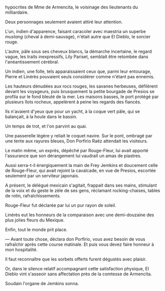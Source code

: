 hypocrites de Mme de Armencita, le voisinage des lieutenants du milliardaire.

Deux personnages seulement avaient attiré leur attention.

L'un, indien d'apparence, faisant caracoler avec maestria un superbe _mustang_ (cheval à demi-sauvage), n'était autre que El Dieblo, le sorcier rouge.

L'autre, pâle sous ses cheveux blancs, la démarche incertaine, le regard
vague, les traits inexpressifs, Lily Pariset, semblait être retombée dans
l'anéantissement cérébral.

Un indien, une folle, tels apparaissaient ceux que, parmi leur entourage,
Pierre et Linérès pouvaient seuls considérer comme n'étant pas ennemis.

Les hauteurs dénudées aux rocs rouges, les savanes herbeuses, défilèrent
devant les voyageurs, puis brusquement la petite bourgade de Presios se
profila sur le fond bleuté de la mer. Les maisons basses, le port protégé
par plusieurs îlots rocheux, appelèrent à peine les regards des fiancés.

Ils n'avaient d'yeux que pour un yacht, à la coque vert pâle, qui se balançait, à la houle dans le bassin.

Un temps de trot, et l'on parvint au quai.

Une passerelle légère y reliait le coquet navire. Sur le pont, ombragé par
une tente aux rayures bleues, Don Porfirio Raëz attendait les visiteurs.

Le matin même, un exprès, dépêché par Rouge-Fleur, lui avait apporté
l'assurance que son dérangement lui vaudrait un amas de piastres.

Aussi serra-t-il énergiquement la main de Frey Jemkins et doucement celle de Rouge-Fleur, qui avait rejoint la cavalcade, en vue de Presios, escortée seulement par un serviteur japonais.

A présent, le délégué mexicain s'agitait, frappait dans ses mains, stimulant de la voix et du geste le zèle de ses gens, réclamant rocking-chaises, tables de rotin, rafraîchissements.

Rouge-Fleur fut déclarée par lui un pur rayon de soleil.

Linérès eut les honneurs de la comparaison avec une demi-douzaine des plus jolies fleurs du Mexique.

Enfin, tout le monde prit place.

— Avant toute chose, déclara don Porfirio, vous avez besoin de vous
rafraîchir après cette course matinale. Et puis vous devez faire honneur à
mon hospitalité.

Il faut reconnaître que les sorbets offerts furent dégustés avec plaisir.

Or, dans le silence relatif accompagnant cette satisfaction physique, El Dieblo vint s'asseoir sans affectation près de la comtesse de Armencita.

Soudain l'organe de Jemkins sonna.
